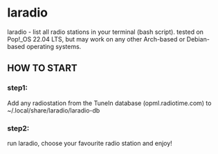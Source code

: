 # laradio
laradio - list all radio stations in your terminal (bash script).
tested on Pop!_OS 22.04 LTS, but may work on any other Arch-based or Debian-based operating systems.

## HOW TO START

### step1:
Add any radiostation from the TuneIn database (opml.radiotime.com) to ~/.local/share/laradio/laradio-db
### step2:
run laradio, choose your favourite radio station and enjoy!
